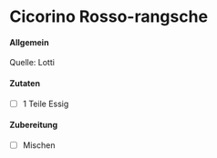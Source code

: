 # Cicorino Rosso-rangsche


#### Allgemein
Quelle: Lotti

#### Zutaten
- [ ] 1 Teile Essig



#### Zubereitung
- [ ] Mischen 

